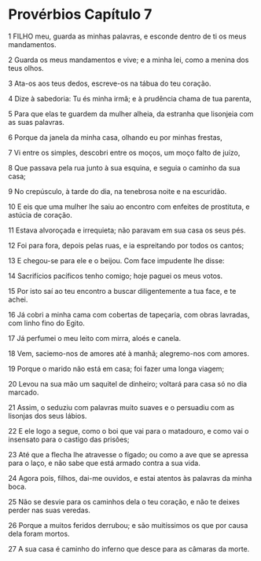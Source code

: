# Provérbios Capítulo 7

1	FILHO meu, guarda as minhas palavras, e esconde dentro de ti os meus mandamentos.

2	Guarda os meus mandamentos e vive; e a minha lei, como a menina dos teus olhos.

3	Ata-os aos teus dedos, escreve-os na tábua do teu coração.

4	Dize à sabedoria: Tu és minha irmã; e à prudência chama de tua parenta,

5	Para que elas te guardem da mulher alheia, da estranha que lisonjeia com as suas palavras.

6	Porque da janela da minha casa, olhando eu por minhas frestas,

7	Vi entre os simples, descobri entre os moços, um moço falto de juízo,

8	Que passava pela rua junto à sua esquina, e seguia o caminho da sua casa;

9	No crepúsculo, à tarde do dia, na tenebrosa noite e na escuridão.

10	E eis que uma mulher lhe saiu ao encontro com enfeites de prostituta, e astúcia de coração.

11	Estava alvoroçada e irrequieta; não paravam em sua casa os seus pés.

12	Foi para fora, depois pelas ruas, e ia espreitando por todos os cantos;

13	E chegou-se para ele e o beijou. Com face impudente lhe disse:

14	Sacrifícios pacíficos tenho comigo; hoje paguei os meus votos.

15	Por isto saí ao teu encontro a buscar diligentemente a tua face, e te achei.

16	Já cobri a minha cama com cobertas de tapeçaria, com obras lavradas, com linho fino do Egito.

17	Já perfumei o meu leito com mirra, aloés e canela.

18	Vem, saciemo-nos de amores até à manhã; alegremo-nos com amores.

19	Porque o marido não está em casa; foi fazer uma longa viagem;

20	Levou na sua mão um saquitel de dinheiro; voltará para casa só no dia marcado.

21	Assim, o seduziu com palavras muito suaves e o persuadiu com as lisonjas dos seus lábios.

22	E ele logo a segue, como o boi que vai para o matadouro, e como vai o insensato para o castigo das prisões;

23	Até que a flecha lhe atravesse o fígado; ou como a ave que se apressa para o laço, e não sabe que está armado contra a sua vida.

24	Agora pois, filhos, dai-me ouvidos, e estai atentos às palavras da minha boca.

25	Não se desvie para os caminhos dela o teu coração, e não te deixes perder nas suas veredas.

26	Porque a muitos feridos derrubou; e são muitíssimos os que por causa dela foram mortos.

27	A sua casa é caminho do inferno que desce para as câmaras da morte.

